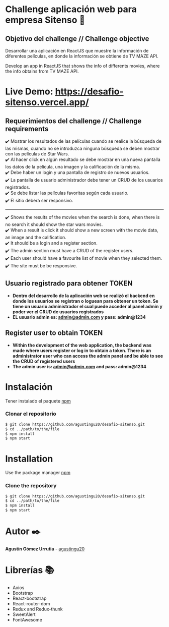 # Challenge aplicación web para empresa Sitenso :rocket:
## Objetivo del challenge // Challenge objective
Desarrollar una aplicación en ReactJS que muestre la información de diferentes películas, en donde la información se obtiene de TV MAZE API. 

Develop an app in ReactJS that shows the info of differents movies, where the info obtains from TV MAZE API.

# Live Demo: https://desafio-sitenso.vercel.app/

## Requerimientos del challenge // Challenge requirements

✔️ Mostrar los resultados de las películas cuando se realice la búsqueda de las mismas, cuando no se introduzca ninguna búsqueda se deben mostrar con las películas de Star Wars.
<br />
✔️ Al hacer click en algún resultado se debe mostrar en una nueva pantalla los datos de la película, una imagen y la calificación de la misma.
<br />
✔️ Debe haber un login y una pantalla de registro de nuevos usuarios.
<br />
✔️ La pantalla de usuario administrador debe tener un CRUD de los usuarios registrados.
<br />
✔️ Se debe listar las películas favoritas según cada usuario.
<br />
✔️ El sitio deberá ser responsivo.
***
✔️ Shows the results of the movies when the search is done, when there is no search it should show the star wars movies.
<br />
✔️ When a result is click it should show a new screen with the movie data, an image and the calification.
<br />
✔️ It should be a login and a register section.
<br />
✔️ The admin section must have a CRUD of the register users.
<br />
✔️ Each user should have a favourite list of movie when they selected them.
<br />
✔️ The site must be be responsive.
<br />

## Usuario registrado para obtener TOKEN
- **Dentro del desarrollo de la aplicación web se realizó el backend en donde los usuarios se registran o loguean para obtener un token. Se tiene un usuario administrador el cual puede acceder al panel admin y poder ver el CRUD de usuarios registrados**
- **EL usuario admin es: admin@admin.com y pass: admin@1234**

## Register user to obtain TOKEN
- **Within the development of the web application, the backend was made where users register or log in to obtain a token. There is an administrator user who can access the admin panel and be able to see the CRUD of registered users**
- **The admin user is: admin@admin.com and pass: admin@1234**

# Instalación
Tener instalado el paquete [npm](https://www.npmjs.com/)
<br />

### Clonar el repositorio

```bash
$ git clone https://github.com/agustingu20/desafio-sitenso.git
$ cd ../path/to/the/file
$ npm install
$ npm start

```

# Installation
Use the package manager [npm](https://www.npmjs.com/)
<br />

### Clone the repository

```bash
$ git clone https://github.com/agustingu20/desafio-sitenso.git
$ cd ../path/to/the/file
$ npm install
$ npm start

```

# Autor ✒️
**Agustín Gómez Urrutia** - [agustingu20](https://github.com/agustingu20)

# Librerías 📚
- Axios
- Bootstrap
- React-bootstrap
- React-router-dom
- Redux and Redux-thunk
- SweetAlert
- FontAwesome
